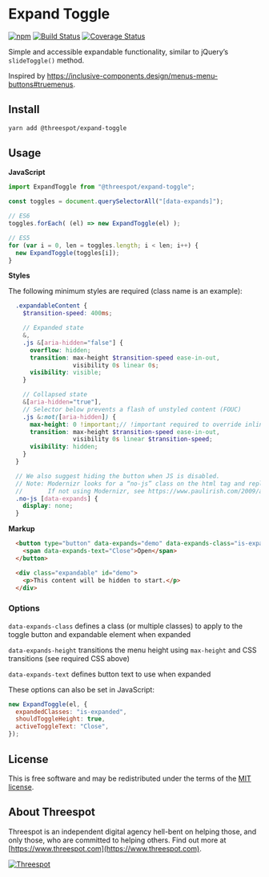# Expand Toggle

[![npm](https://badge.fury.io/js/%40threespot%2Fexpand-toggle.svg)](https://www.npmjs.com/package/@threespot/expand-toggle)
[![Build Status](https://travis-ci.org/Threespot/expand-toggle.svg?branch=master)](https://travis-ci.org/Threespot/expand-toggle)
[![Coverage Status](https://coveralls.io/repos/github/Threespot/expand-toggle/badge.svg)](https://coveralls.io/github/Threespot/expand-toggle)

Simple and accessible expandable functionality, similar to jQuery’s `slideToggle()` method.

Inspired by https://inclusive-components.design/menus-menu-buttons#truemenus.

## Install

```bash
yarn add @threespot/expand-toggle
```

## Usage

**JavaScript**

```js
import ExpandToggle from "@threespot/expand-toggle";

const toggles = document.querySelectorAll("[data-expands]");

// ES6
toggles.forEach( (el) => new ExpandToggle(el) );

// ES5
for (var i = 0, len = toggles.length; i < len; i++) {
  new ExpandToggle(toggles[i]);
}
```

**Styles**

The following minimum styles are required (class name is an example):

```scss
  .expandableContent {
    $transition-speed: 400ms;

    // Expanded state
    &,
    .js &[aria-hidden="false"] {
      overflow: hidden;
      transition: max-height $transition-speed ease-in-out,
                  visibility 0s linear 0s;
      visibility: visible;
    }

    // Collapsed state
    &[aria-hidden="true"],
    // Selector below prevents a flash of unstyled content (FOUC)
    .js &:not([aria-hidden]) {
      max-height: 0 !important;// !important required to override inline styles added by JS
      transition: max-height $transition-speed ease-in-out,
                  visibility 0s linear $transition-speed;
      visibility: hidden;
    }
  }

  // We also suggest hiding the button when JS is disabled.
  // Note: Modernizr looks for a “no-js” class on the html tag and replaces it with “js” on load.
  //       If not using Modernizr, see https://www.paulirish.com/2009/avoiding-the-fouc-v3/
  .no-js [data-expands] {
    display: none;
  }
```

**Markup**

```html
  <button type="button" data-expands="demo" data-expands-class="is-expanded" data-expands-height>
    <span data-expands-text="Close">Open</span>
  </button>

  <div class="expandable" id="demo">
    <p>This content will be hidden to start.</p>
  </div>
```

### Options

`data-expands-class` defines a class (or multiple classes) to apply to the toggle button and expandable element when expanded

`data-expands-height` transitions the menu height using `max-height` and CSS transitions (see required CSS above)

`data-expands-text` defines button text to use when expanded

These options can also be set in JavaScript:

```js
new ExpandToggle(el, {
  expandedClasses: "is-expanded",
  shouldToggleHeight: true,
  activeToggleText: "Close",
});
```

## License

This is free software and may be redistributed under the terms of the [MIT license](https://github.com/Threespot/expand-toggle/blob/master/LICENSE.md).

## About Threespot

Threespot is an independent digital agency hell-bent on helping those, and only those, who are committed to helping others. Find out more at [https://www.threespot.com](https://www.threespot.com).

[![Threespot](https://avatars3.githubusercontent.com/u/370822?v=3&s=100)](https://www.threespot.com)
